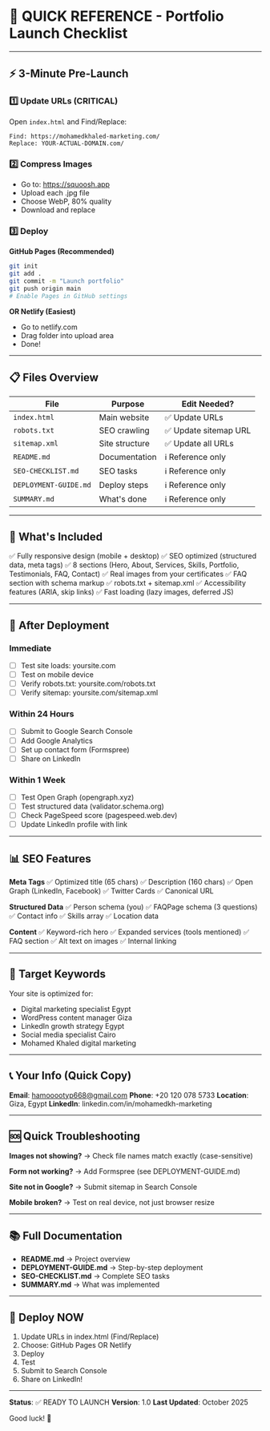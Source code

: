 # 🎯 QUICK REFERENCE - Portfolio Launch Checklist

---

## ⚡ 3-Minute Pre-Launch

### 1️⃣ Update URLs (CRITICAL)
Open `index.html` and Find/Replace:
```
Find: https://mohamedkhaled-marketing.com/
Replace: YOUR-ACTUAL-DOMAIN.com/
```

### 2️⃣ Compress Images
- Go to: https://squoosh.app
- Upload each .jpg file
- Choose WebP, 80% quality
- Download and replace

### 3️⃣ Deploy
**GitHub Pages (Recommended)**
```bash
git init
git add .
git commit -m "Launch portfolio"
git push origin main
# Enable Pages in GitHub settings
```

**OR Netlify (Easiest)**
- Go to netlify.com
- Drag folder into upload area
- Done!

---

## 📋 Files Overview

| File | Purpose | Edit Needed? |
|------|---------|--------------|
| `index.html` | Main website | ✅ Update URLs |
| `robots.txt` | SEO crawling | ✅ Update sitemap URL |
| `sitemap.xml` | Site structure | ✅ Update all URLs |
| `README.md` | Documentation | ℹ️ Reference only |
| `SEO-CHECKLIST.md` | SEO tasks | ℹ️ Reference only |
| `DEPLOYMENT-GUIDE.md` | Deploy steps | ℹ️ Reference only |
| `SUMMARY.md` | What's done | ℹ️ Reference only |

---

## 🎨 What's Included

✅ Fully responsive design (mobile + desktop)
✅ SEO optimized (structured data, meta tags)
✅ 8 sections (Hero, About, Services, Skills, Portfolio, Testimonials, FAQ, Contact)
✅ Real images from your certificates
✅ FAQ section with schema markup
✅ robots.txt + sitemap.xml
✅ Accessibility features (ARIA, skip links)
✅ Fast loading (lazy images, deferred JS)

---

## 🔧 After Deployment

### Immediate
- [ ] Test site loads: yoursite.com
- [ ] Test on mobile device
- [ ] Verify robots.txt: yoursite.com/robots.txt
- [ ] Verify sitemap: yoursite.com/sitemap.xml

### Within 24 Hours
- [ ] Submit to Google Search Console
- [ ] Add Google Analytics
- [ ] Set up contact form (Formspree)
- [ ] Share on LinkedIn

### Within 1 Week
- [ ] Test Open Graph (opengraph.xyz)
- [ ] Test structured data (validator.schema.org)
- [ ] Check PageSpeed score (pagespeed.web.dev)
- [ ] Update LinkedIn profile with link

---

## 📊 SEO Features

**Meta Tags**
✅ Optimized title (65 chars)
✅ Description (160 chars)
✅ Open Graph (LinkedIn, Facebook)
✅ Twitter Cards
✅ Canonical URL

**Structured Data**
✅ Person schema (you)
✅ FAQPage schema (3 questions)
✅ Contact info
✅ Skills array
✅ Location data

**Content**
✅ Keyword-rich hero
✅ Expanded services (tools mentioned)
✅ FAQ section
✅ Alt text on images
✅ Internal linking

---

## 🎯 Target Keywords

Your site is optimized for:
- Digital marketing specialist Egypt
- WordPress content manager Giza
- LinkedIn growth strategy Egypt
- Social media specialist Cairo
- Mohamed Khaled digital marketing

---

## 📞 Your Info (Quick Copy)

**Email**: hamooootyp668@gmail.com
**Phone**: +20 120 078 5733
**Location**: Giza, Egypt
**LinkedIn**: linkedin.com/in/mohamedkh-marketing

---

## 🆘 Quick Troubleshooting

**Images not showing?**
→ Check file names match exactly (case-sensitive)

**Form not working?**
→ Add Formspree (see DEPLOYMENT-GUIDE.md)

**Site not in Google?**
→ Submit sitemap in Search Console

**Mobile broken?**
→ Test on real device, not just browser resize

---

## 📚 Full Documentation

- **README.md** → Project overview
- **DEPLOYMENT-GUIDE.md** → Step-by-step deployment
- **SEO-CHECKLIST.md** → Complete SEO tasks
- **SUMMARY.md** → What was implemented

---

## 🚀 Deploy NOW

1. Update URLs in index.html (Find/Replace)
2. Choose: GitHub Pages OR Netlify
3. Deploy
4. Test
5. Submit to Search Console
6. Share on LinkedIn!

---

**Status**: ✅ READY TO LAUNCH
**Version**: 1.0
**Last Updated**: October 2025

Good luck! 🎉

